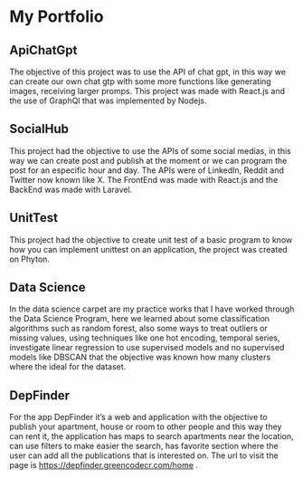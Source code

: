 # My Portfolio


## ApiChatGpt

The objective of this project was to use the API of chat gpt, in this way we can create our own chat gtp with some more functions like generating images, receiving larger promps. This project was made with React.js and the use of GraphQl that was implemented by Nodejs.

## SocialHub

This project had the objective to use the APIs of some social medias, in this way we can create post and publish at the moment or we can program the post for an especific hour and day. The APIs were of LinkedIn, Reddit and Twitter now known like X. The FrontEnd was made with React.js and the BackEnd was made with Laravel.


## UnitTest

This project had the objective to create unit test of a basic program to know how you can implement unittest on an application, the project was created on Phyton.

## Data Science

In the data science carpet are my practice works that I have worked through the Data Science Program, here we learned about some classification algorithms such as random forest, also some ways to treat outliers or missing values, using techniques like one hot encoding, temporal series, investigate linear regression to use supervised models and no supervised models like DBSCAN that the objective was known how many clusters where the ideal for the dataset.

## DepFinder

For the app DepFinder it’s a web and application with the objective to publish your apartment, house or room to other people and this way they can rent it, the application has maps to search apartments near the location, can use filters to make easier the search, has favorite section where the user can add all the publications that is interested on. The url to visit the page is https://depfinder.greencodecr.com/home .
